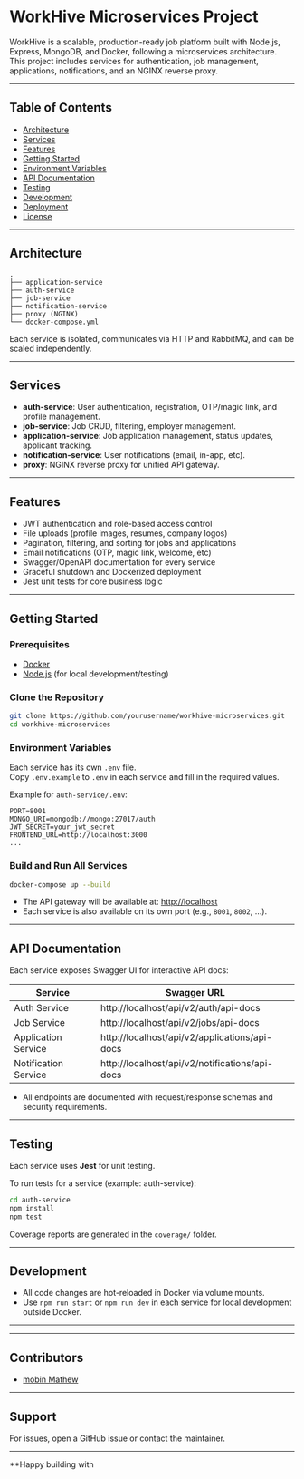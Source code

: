 # WorkHive Microservices Project

WorkHive is a scalable, production-ready job platform built with Node.js, Express, MongoDB, and Docker, following a microservices architecture.  
This project includes services for authentication, job management, applications, notifications, and an NGINX reverse proxy.

---

## Table of Contents

- [Architecture](#architecture)
- [Services](#services)
- [Features](#features)
- [Getting Started](#getting-started)
- [Environment Variables](#environment-variables)
- [API Documentation](#api-documentation)
- [Testing](#testing)
- [Development](#development)
- [Deployment](#deployment)
- [License](#license)

---

## Architecture

```
.
├── application-service
├── auth-service
├── job-service
├── notification-service
├── proxy (NGINX)
└── docker-compose.yml
```

Each service is isolated, communicates via HTTP and RabbitMQ, and can be scaled independently.

---

## Services

- **auth-service**: User authentication, registration, OTP/magic link, and profile management.
- **job-service**: Job CRUD, filtering, employer management.
- **application-service**: Job application management, status updates, applicant tracking.
- **notification-service**: User notifications (email, in-app, etc).
- **proxy**: NGINX reverse proxy for unified API gateway.

---

## Features

- JWT authentication and role-based access control
- File uploads (profile images, resumes, company logos)
- Pagination, filtering, and sorting for jobs and applications
- Email notifications (OTP, magic link, welcome, etc)
- Swagger/OpenAPI documentation for every service
- Graceful shutdown and Dockerized deployment
- Jest unit tests for core business logic

---

## Getting Started

### Prerequisites

- [Docker](https://www.docker.com/)
- [Node.js](https://nodejs.org/) (for local development/testing)

### Clone the Repository

```sh
git clone https://github.com/yourusername/workhive-microservices.git
cd workhive-microservices
```

### Environment Variables

Each service has its own `.env` file.  
Copy `.env.example` to `.env` in each service and fill in the required values.

Example for `auth-service/.env`:

```
PORT=8001
MONGO_URI=mongodb://mongo:27017/auth
JWT_SECRET=your_jwt_secret
FRONTEND_URL=http://localhost:3000
...
```

### Build and Run All Services

```sh
docker-compose up --build
```

- The API gateway will be available at: [http://localhost](http://localhost)
- Each service is also available on its own port (e.g., `8001`, `8002`, ...).

---

## API Documentation

Each service exposes Swagger UI for interactive API docs:

| Service              | Swagger URL                                    |
| -------------------- | ---------------------------------------------- |
| Auth Service         | http://localhost/api/v2/auth/api-docs          |
| Job Service          | http://localhost/api/v2/jobs/api-docs          |
| Application Service  | http://localhost/api/v2/applications/api-docs  |
| Notification Service | http://localhost/api/v2/notifications/api-docs |

- All endpoints are documented with request/response schemas and security requirements.

---

## Testing

Each service uses **Jest** for unit testing.

To run tests for a service (example: auth-service):

```sh
cd auth-service
npm install
npm test
```

Coverage reports are generated in the `coverage/` folder.

---

## Development

- All code changes are hot-reloaded in Docker via volume mounts.
- Use `npm run start` or `npm run dev` in each service for local development outside Docker.

---

---

## Contributors

- [mobin Mathew](https://github.com/mobin04)

---

## Support

For issues, open a GitHub issue or contact the maintainer.

---

\*\*Happy building with
